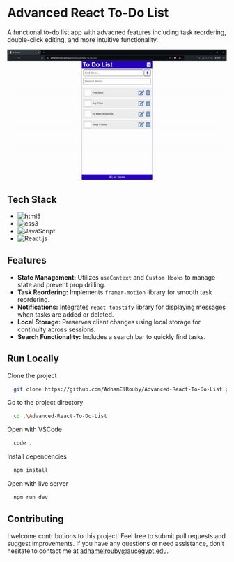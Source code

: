 # Advanced React To-Do List

A functional to-do list app with advacned features including task reordering, double-click editing, and more intuitive functionality.

<div align="center">

<img src="./public/assets/to-do-list.gif" alt="App Demo">

</div>

## Tech Stack

- <img src="https://img.shields.io/badge/-HTML5-E34F26?logo=HTML5&logoColor=white&style=flat" alt="html5">
- <img src="https://img.shields.io/badge/-CSS3-1572B6?logo=CSS3&logoColor=white&style=flat" alt="css3">
- <img src="https://img.shields.io/badge/-JavaScript-F7DF1E?logo=JavaScript&logoColor=white&style=flat" alt="JavaScript">
- <img src="https://img.shields.io/badge/-React-61DAFB?logo=React&logoColor=black&style=flat" alt="React.js">
 
## Features

- **State Management:** Utilizes `useContext` and `Custom Hooks` to manage state and prevent prop drilling.
- **Task Reordering:** Implements `framer-motion` library for smooth task reordering.
- **Notifications:** Integrates `react-toastify` library for displaying messages when tasks are added or deleted.
- **Local Storage:** Preserves client changes using local storage for continuity across sessions.
- **Search Functionality:** Includes a search bar to quickly find tasks. 

## Run Locally

Clone the project

```bash
  git clone https://github.com/AdhamElRouby/Advanced-React-To-Do-List.git
```

Go to the project directory

```bash
  cd .\Advanced-React-To-Do-List
```

Open with VSCode

```bash
  code .
```

Install dependencies

```bash
  npm install
```

Open with live server

```bash
  npm run dev
```

## Contributing

I welcome contributions to this project! Feel free to submit pull requests and suggest improvements. 
If you have any questions or need assistance, don’t hesitate to contact me at adhamelrouby@aucegypt.edu.

